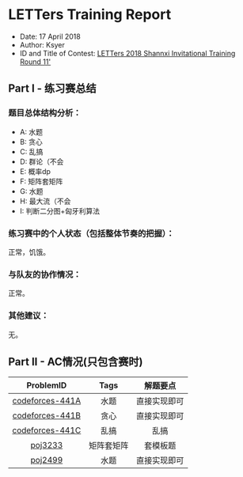 ﻿# LETTers Training Report

- Date: 17 April 2018
- Author: Ksyer
- ID and Title of Contest: [LETTers 2018 Shannxi Invitational Training Round 11'](https://vjudge.net/contest/223068)

## Part I - 练习赛总结

### 题目总体结构分析：

- A: 水题
- B: 贪心
- C: 乱搞
- D: 群论（不会
- E: 概率dp
- F: 矩阵套矩阵
- G: 水题
- H: 最大流（不会
- I: 判断二分图+匈牙利算法

### 练习赛中的个人状态（包括整体节奏的把握）：

正常，饥饿。

### 与队友的协作情况：

正常。

### 其他建议：

无。

## Part II - AC情况(只包含赛时)

| ProblemID | Tags | 解题要点 | 
| :-: | :-: | :-: | 
| [codeforces-441A](http://codeforces.com/problemset/problem/441/A) | 水题 | 直接实现即可 | 
| [codeforces-441B](http://codeforces.com/problemset/problem/441/B) | 贪心 | 直接实现即可 | 
| [codeforces-441C](http://codeforces.com/problemset/problem/441/C) | 乱搞 | 乱搞 |
| [poj3233](http://poj.org/problem?id=3233) | 矩阵套矩阵 | 套模板题 |
| [poj2499](http://poj.org/problem?id=2499) | 水题 | 直接实现即可 |